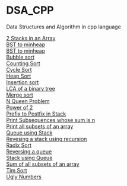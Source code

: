 # DSA_CPP
Data Structures and Algorithm in cpp language


[2 Stacks in an Array](2StacksinArray.cpp)<br>
[BST to minheap](BST_to_minheap.cpp)<br>
[BST to minheap](BST_to_minheap.cpp)<br>
[Bubble sort](Bubble_sort.cpp)<br>
[Counting Sort](Counting_sort.cpp)<br>
[Cycle Sort](Cycle_Sort.cpp)<br>
[Heap Sort](Heapsort.cpp)<br>
[Insertion sort](Insertion_sort.cpp)<br>
[LCA of a binary tree](LCA_of_Binary_Tree.cpp)<br>
[Merge sort](Merge_sort.cpp)<br>
[N Queen Problem](NQueen.cpp)<br>
[Power of 2](Poweof2.cpp)<br>
[Prefix to Postfix in Stack](PrefixtoPostfixStacks.cpp)<br>
[Print Subsequences whose sum is n](Print_subsequences_sum_n.cpp)<br>
[Print all subsets of an array](Printsumofallsubsets.cpp)<br>
[Queue using Stack](Queue_using_stack.cpp)<br>
[Revesing a stack using recursion](Reversing_a_stack.cpp)<br>
[Radix Sort](Radix_Sort.cpp)<br>
[Reversing a queue](Reversing_a_queue.cpp)<br>
[Stack using Queue](Stack_using_Queue.cpp)<br>
[Sum of all subsets of an array](Sum_of_all_subset.cpp)<br>
[Tim Sort](TimSort.cpp)<br>
[Ugly Numbers](Uglynumbers.cpp)<br>
